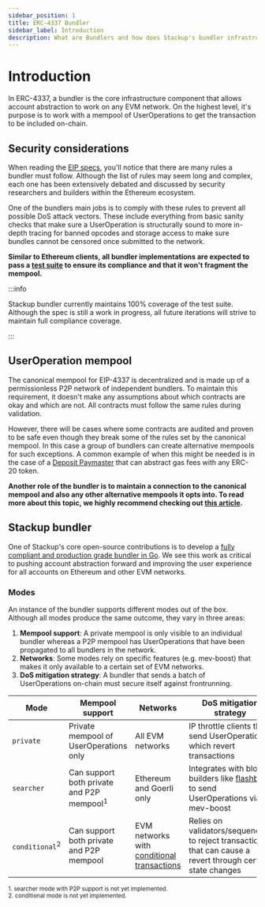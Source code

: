 ```yaml
---
sidebar_position: 1
title: ERC-4337 Bundler
sidebar_label: Introduction
description: What are Bundlers and how does Stackup's bundler infrastructure help to deliver account abstraction with EIP-4337.
---
```


# Introduction

In ERC-4337, a bundler is the core infrastructure component that allows account abstraction to work on any EVM network. On the highest level, it's purpose is to work with a mempool of UserOperations to get the transaction to be included on-chain.

## Security considerations

When reading the [EIP specs](https://eips.ethereum.org/EIPS/eip-4337), you'll notice that there are many rules a bundler must follow. Although the list of rules may seem long and complex, each one has been extensively debated and discussed by security researchers and builders within the Ethereum ecosystem.

One of the bundlers main jobs is to comply with these rules to prevent all possible DoS attack vectors. These include everything from basic sanity checks that make sure a UserOperation is structurally sound to more in-depth tracing for banned opcodes and storage access to make sure bundles cannot be censored once submitted to the network.

**Similar to Ethereum clients, all bundler implementations are expected to pass a [test suite](https://github.com/eth-infinitism/bundler-spec-tests) to ensure its compliance and that it won't fragment the mempool.**

:::info

Stackup bundler currently maintains 100% coverage of the test suite. Although the spec is still a work in progress, all future iterations will strive to maintain full compliance coverage.

:::

## UserOperation mempool

The canonical mempool for EIP-4337 is decentralized and is made up of a permissionless P2P network of independent bundlers. To maintain this requirement, it doesn't make any assumptions about which contracts are okay and which are not. All contracts must follow the same rules during validation.

However, there will be cases where some contracts are audited and proven to be safe even though they break some of the rules set by the canonical mempool. In this case a group of bundlers can create alternative mempools for such exceptions. A common example of when this might be needed is in the case of a [Deposit Paymaster](../../api/paymaster/introduction#deposit-paymaster) that can abstract gas fees with any ERC-20 token.

**Another role of the bundler is to maintain a connection to the canonical mempool and also any other alternative mempools it opts into. To read more about this topic, we highly recommend checking out [this article](https://notes.ethereum.org/@yoav/unified-erc-4337-mempool).**

## Stackup bundler

One of Stackup's core open-source contributions is to develop a [fully compliant and production grade bundler in Go](https://github.com/stackup-wallet/stackup-bundler). We see this work as critical to pushing account abstraction forward and improving the user experience for all accounts on Ethereum and other EVM networks.

### Modes

An instance of the bundler supports different modes out of the box. Although all modes produce the same outcome, they vary in three areas:

1. **Mempool support**: A private mempool is only visible to an individual bundler whereas a P2P mempool has UserOperations that have been propagated to all bundlers in the network.
2. **Networks**: Some modes rely on specific features (e.g. mev-boost) that makes it only available to a certain set of EVM networks.
3. **DoS mitigation strategy**: A bundler that sends a batch of UserOperations on-chain must secure itself against frontrunning.

| Mode                      | Mempool support                                      | Networks                                                                                 | DoS mitigation strategy                                                                                                    |
| ------------------------- | ---------------------------------------------------- | ---------------------------------------------------------------------------------------- | -------------------------------------------------------------------------------------------------------------------------- |
| `private`                 | Private mempool of UserOperations only               | All EVM networks                                                                         | IP throttle clients that send UserOperations which revert transactions                                                     |
| `searcher`                | Can support both private and P2P mempool<sup>1</sup> | Ethereum and Goerli only                                                                 | Integrates with block builders like [flashbots](https://github.com/flashbots/builder) to send UserOperations via mev-boost |
| `conditional`<sup>2</sup> | Can support both private and P2P mempool             | EVM networks with [conditional transactions](https://notes.ethereum.org/@yoav/SkaX2lS9j) | Relies on validators/sequencers to reject transactions that can cause a revert through certain state changes               |

<sup>1. searcher mode with P2P support is not yet implemented.</sup>
<br />
<sup>2. conditional mode is not yet implemented.</sup>
